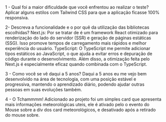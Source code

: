 1 - Qual foi a maior dificuldade que você enfrentou ao realizar o teste?
Aplicar alguns estilos com Tailwind CSS para que a aplicação ficasse 100% responsiva.

2- Descreva a funcionalidade e o por quê da utilização das bibliotecas escolhidas?
Next.js: Por se tratar de é um framework React otimizado para renderização do lado do servidor (SSR) e geração de páginas estáticas (SSG). Isso promove tempos de carregamento mais rápidos e melhor experiência do usuário.
TypeScript: O TypeScript me permite adicionar tipos estáticos ao JavaScript, o que ajuda a evitar erros e depuração de código durante o desenvolvimento. Além disso, a otimização feita pelo Next.js é especialmente eficaz quando combinada com o TypeScript.

3 - Como você se vê daqui a 5 anos? 
Daqui a 5 anos eu me vejo bem desenvolvido na área de tecnologia, com uma posição estável e progressiva, mantendo o aprendizado diário, podendo ajudar outras pessoas em suas evoluções também.

4 -  O Tchammmm! Adicionado ao projeto foi um simples card que apresenta mais informações meteorológicas uteis, ele é ativado pelo o evento do Mouse sobre a div dos card meteorológicos, e desativado após a retirado do mouse sobre.
